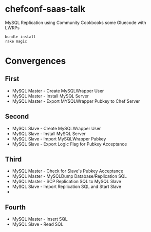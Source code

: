 chefconf-saas-talk
==================

MySQL Replication using Community Cookbooks some Gluecode with LWRPs

```bash
bundle install
rake magic
```

# Convergences

## First
* MySQL Master - Create MySQLWrapper User
* MySQL Master - Install MySQL Server
* MySQL Master - Export MYSQLWrapper Pubkey to Chef Server

## Second
* MySQL Slave - Create MySQLWrapper User
* MySQL Slave - Install MySQL Server
* MySQL Slave - Import MySQLWrapper Pubkey
* MySQL Slave - Export Logic Flag for Pubkey Acceptance

## Third
* MySQL Master - Check for Slave's Pubkey Acceptance
* MySQL Master - MySQLDump Database/Replication SQL
* MySQL Master - SCP Replication SQL to MySQL Slave
* MySQL Slave - Import Replication SQL and Start Slave
* 
## Fourth
* MySQL Master - Insert SQL
* MySQL Slave - Read SQL
